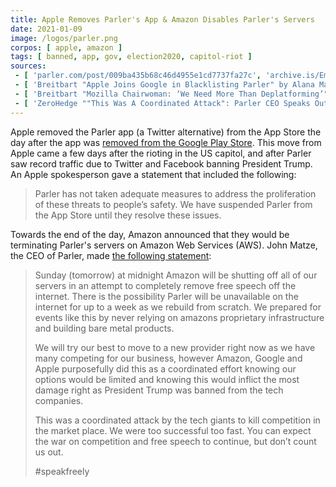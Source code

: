 ```yaml
---
title: Apple Removes Parler's App & Amazon Disables Parler's Servers
date: 2021-01-09
image: /logos/parler.png
corpos: [ apple, amazon ]
tags: [ banned, app, gov, election2020, capitol-riot ]
sources:
 - [ 'parler.com/post/009ba435b68c46d4955e1cd7737fa27c', 'archive.is/EmECm' ]
 - [ 'Breitbart "Apple Joins Google in Blacklisting Parler" by Alana Mastrangelo (9 Jan 2021)', 'www.breitbart.com/tech/2021/01/09/apple-joins-google-in-blacklisting-parler/' ]
 - [ 'Breitbart "Mozilla Chairwoman: ‘We Need More Than Deplatforming’" by Joshua Klein (10 Jan 2021)', 'www.breitbart.com/politics/2021/01/10/mozilla-chairwoman-we-need-more-than-deplatforming/' ]
 - [ 'ZeroHedge ""This Was A Coordinated Attack": Parler CEO Speaks Out After Amazon Boots From AWS, Vows To Rebuild ''From Scratch''" by Tyler Durden (9 Jan 2021)', 'archive.is/uAHMi' ]
---
```


Apple removed the Parler app (a Twitter alternative) from the App
Store the day after the app was [removed from the Google Play
Store](/e/google-removes-parler-from-play-store/). This move from Apple
came a few days after the rioting in the US capitol, and after Parler saw
record traffic due to Twitter and Facebook banning President Trump. An Apple
spokesperson gave a statement that included the following:

> Parler has not taken adequate measures to address the proliferation of these
> threats to people’s safety. We have suspended Parler from the App Store until
> they resolve these issues.

Towards the end of the day, Amazon announced that they would be
terminating Parler's servers on Amazon Web Services (AWS). John Matze, the CEO
of Parler, made [the following statement](https://archive.is/EmECm):

> Sunday (tomorrow) at midnight Amazon will be shutting off all of our servers
> in an attempt to completely remove free speech off the internet. There is the
> possibility Parler will be unavailable on the internet for up to a week as we
> rebuild from scratch. We prepared for events like this by never relying on
> amazons proprietary infrastructure and building bare metal products.
>
> We will try our best to move to a new provider right now as we have many
> competing for our business, however Amazon, Google and Apple purposefully did
> this as a coordinated effort knowing our options would be limited and knowing
> this would inflict the most damage right as President Trump was banned from
> the tech companies.
>
> This was a coordinated attack by the tech giants to kill competition in the
> market place. We were too successful too fast. You can expect the war on
> competition and free speech to continue, but don’t count us out.
>
> #speakfreely
